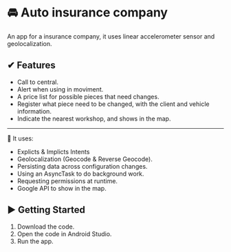 🚘 Auto insurance company
=============================

An app for a insurance company, it uses linear accelerometer sensor and geolocalization.

✔ Features 
------------
- Call to central. <br/>
- Alert when using in moviment.  <br/>
- A price list for possible pieces that need changes.  <br/>
- Register what piece need to be changed, with the client and vehicle information.  <br/>
- Indicate the nearest workshop, and shows in the map.
--------------

🧭 It uses:
- Explicts & Implicts Intents
- Geolocalization (Geocode & Reverse Geocode).
- Persisting data across configuration changes.
- Using an AsyncTask to do background work.
- Requesting permissions at runtime.
- Google API to show in the map.

▶ Getting Started
---------------

1. Download the code.
2. Open the code in Android Studio.
3. Run the app.
